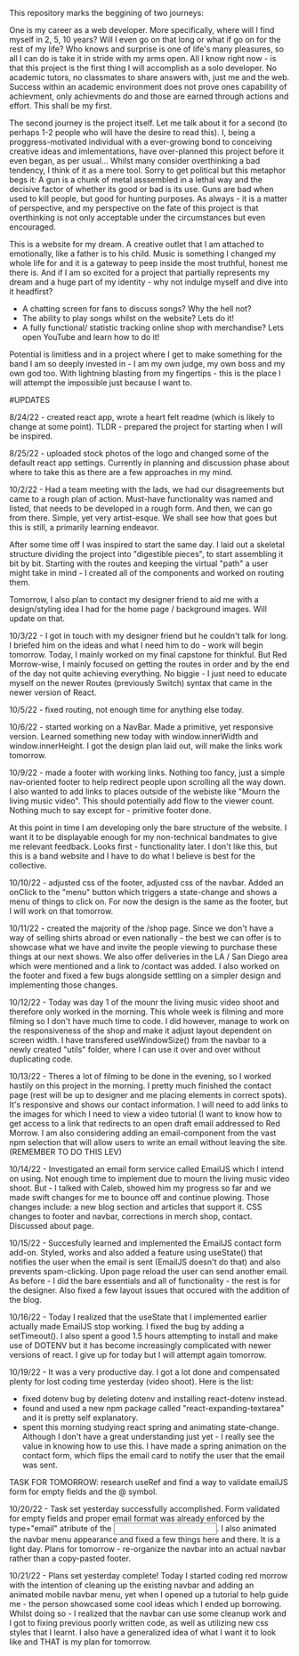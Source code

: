 This repository marks the beggining of two journeys:

One is my career as a web developer. More specifically, where will I find myself in 2, 5, 10 years? Will I even go on that long or what if go on for the rest of my life? Who knows and surprise is one of life's many pleasures, so all I can do is take it in stride with my arms open. All I know right now - is that this project is the first thing I will accomplish as a solo developer. No academic tutors, no classmates to share answers with, just me and the web. Success within an academic environment does not prove ones capability of achievment, only achievments do and those are earned through actions and effort. This shall be my first.

The second journey is the project itself. Let me talk about it for a second (to perhaps 1-2 people who will have the desire to read this). I, being a proggress-motivated individual with a ever-growing bond to conceiving creative ideas and imlementations, have over-planned this project before it even began, as per usual... 
Whilst many consider overthinking a bad tendency, I think of it as a mere tool. Sorry to get political but this metaphor begs it: A gun is a chunk of metal asssembled in a lethal way and the decisive factor of whether its good or bad is its use. Guns are bad when used to kill people, but good for hunting purposes. 
As always - it is a matter of perspective, and my perspective on the fate of this project is that overthinking is not only acceptable under the circumstances but even encouraged. 

This is a website for my dream. A creative outlet that I am attached to emotionally, like a father is to his child. Music is something I changed my whole life for and it is a gateway to peep inside the most truthful, honest me there is. And if I am so excited for a project that partially represents my dream and a huge part of my identity - why not indulge myself and dive into it headfirst? 

- A chatting screen for fans to discuss songs? Why the hell not?
- The ability to play songs whilst on the website? Lets do it!
- A fully functional/ statistic tracking online shop with merchandise? Lets open YouTube and learn how to do it!

Potential is limitless and in a project where I get to make something for the band I am so deeply invested in - I am my own judge, my own boss and my own god too.
With lightning blasting from my fingertips - this is the place I will attempt the impossible just because I want to.

#UPDATES

8/24/22 - created react app, wrote a heart felt readme (which is likely to change at some point). TLDR - prepared the project for starting when I will be inspired.

8/25/22 - uploaded stock photos of the logo and changed some of the default react app settings. Currently in planning and discussion phase about where to take this as there are a few approaches in my mind.

10/2/22 - Had a team meeting with the lads, we had our disagreements but came to a rough plan of action. Must-have functionality was named and listed, that needs to be developed in a rough form. And then, we can go from there. Simple, yet very artist-esque. We shall see how that goes but this is still, a primarily learning endeavor. 

After some time off I was inspired to start the same day. I laid out a skeletal structure dividing the project into "digestible pieces", to start assembling it bit by bit. Starting with the routes and keeping the virtual "path" a user might take in mind - I created all of the components and worked on routing them. 

Tomorrow, I also plan to contact my designer friend to aid me with a design/styling idea I had for the home page / background images. Will update on that.

10/3/22 - I got in touch with my designer friend but he couldn't talk for long. I briefed him on the ideas and what I need him to do - work will begin tomorrow. Today, I mainly worked on my final capstone for thinkful. But Red Morrow-wise, I mainly focused on getting the routes in order and by the end of the day not quite achieving everything. No biggie - I just need to educate myself on the newer Routes (previously Switch) syntax that came in the newer version of React.

10/5/22 - fixed routing, not enough time for anything else today.

10/6/22 - started working on a NavBar. Made a primitive, yet responsive version. Learned something new today with window.innerWidth and window.innerHeight. I got the design plan laid out, will make the links work tomorrow.

10/9/22 - made a footer with working links. Nothing too fancy, just a simple nav-oriented footer to help redirect people upon scrolling all the way down. I also wanted to add links to places outside of the webiste like "Mourn the living music video". This should potentially add flow to the viewer count. Nothing much to say except for - primitive footer done. 

At this point in time I am developing only the bare structure of the website. I want it to be displayable enough for my non-technical bandmates to give me relevant feedback. Looks first - functionality later. I don't like this, but this is a band website and I have to do what I believe is best for the collective.

10/10/22 - adjusted css of the footer, adjusted css of the navbar. Added an onClick to the "menu" button which triggers a state-change and shows a menu of things to click on. For now the design is the same as the footer, but I will work on that tomorrow.

10/11/22 - created the majority of the /shop page. Since we don't have a way of selling shirts abroad or even nationally - the best we can offer is to showcase what we have and invite the people viewing to purchase these things at our next shows. We also offer deliveries in the LA / San Diego area which were mentioned and a link to /contact was added. I also worked on the footer and fixed a few bugs alongside settling on a simpler design and implementing those changes.

10/12/22 - Today was day 1 of the mounr the living music video shoot and therefore only worked in the morning. This whole week is filming and more filming so I don't have much time to code. I did however, manage to work on the responsiveness of the shop and make it adjust layout dependent on screen width. I have transfered useWindowSize() from the navbar to a newly created "utils" folder, where I can use it over and over without duplicating code.

10/13/22 - Theres a lot of filming to be done in the evening, so I worked hastily on this project in the morning. I pretty much finished the contact page (rest will be up to designer and me placing elements in correct spots). It's responsive and shows our contact information. I will need to add links to the images for which I need to view a video tutorial (I want to know how to get access to a link that redirects to an open draft email addressed to Red Morrow. I am also considering adding an email-component from the vast npm selection that will allow users to write an email without leaving the site. (REMEMBER TO DO THIS LEV)

10/14/22 - Investigated an email form service called EmailJS which I intend on using. Not enough time to implement due to mourn the living music video shoot. But - I talked with Caleb, showed him my progress so far and we made swift changes for me to bounce off and continue plowing. Those changes include: a new blog section and articles that support it. CSS changes to footer and navbar, corrections in merch shop, contact. Discussed about page.

10/15/22 - Succesfully learned and implemented the EmailJS contact form add-on. Styled, works and also added a feature using useState() that notifies the user when the email is sent (EmailJS doesn't do that) and also prevents spam-clicking. Upon page reload the user can send another email. As before - I did the bare essentials and all of functionality - the rest is for the designer. Also fixed a few layout issues that occured with the addition of the blog.

10/16/22 - Today I realized that the useState that I implemented earlier actually made EmailJS stop working. I fixed the bug by adding a setTimeout(). I also spent a good 1.5 hours attempting to install and make use of DOTENV but it has become increasingly complicated with newer versions of react. I give up for today but I will attempt again tomorrow. 

10/19/22 - It was a very productive day. I got a lot done and compensated plenty for lost coding time yesterday (video shoot). Here is the list:
- fixed dotenv bug by deleting dotenv and installing react-dotenv instead. 
- found and used a new npm package called "react-expanding-textarea" and it is pretty self explanatory.
- spent this morning studying react spring and animating state-change. Although I don't have a great understanding just yet - I really see the value in knowing how to use this. I have made a spring animation on the contact form, which flips the email card to notify the user that the email was sent. 

TASK FOR TOMORROW: research useRef and find a way to validate emailJS form for empty fields and the @ symbol.

10/20/22 - Task set yesterday successfully accomplished. Form validated for empty fields and proper email format was already enforced by the type="email" atribute of the <input/>. I also animated the navbar menu appearance and fixed a few things here and there. It is a light day. Plans for tomorrow - re-organize the navbar into an actual navbar rather than a copy-pasted footer.

10/21/22 - Plans set yesterday complete! Today I started coding red morrow with the intention of cleaning up the existing navbar and adding an animated mobile navbar menu, yet when I opened up a tutorial to help guide me - the person showcased some cool ideas which I ended up borrowing. Whilst doing so - I realized that the navbar can use some cleanup work and I got to fixing previous poorly written code, as well as utilizing new css styles that I learnt. I also have a generalized idea of what I want it to look like and THAT is my plan for tomorrow.
